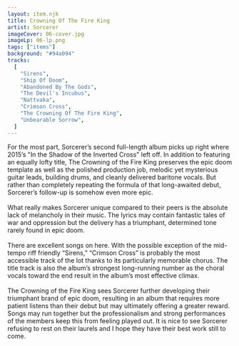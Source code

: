 ```yaml
---
layout: item.njk
title: Crowning Of The Fire King
artist: Sorcerer
imageCover: 06-cover.jpg
imageLp: 06-lp.png
tags: ["items"]
background: "#94a094"
tracks:
  [
    "Sirens",
    "Ship Of Doom",
    "Abandoned By The Gods",
    "The Devil's Incubus",
    "Nattvaka",
    "Crimson Cross",
    "The Crowning Of The Fire King",
    "Unbearable Sorrow",
  ]
---
```


For the most part, Sorcerer’s second full-length album picks up right where 2015’s "In the Shadow of the Inverted Cross" left off. In addition to featuring an equally lofty title, The Crowning of the Fire King preserves the epic doom template as well as the polished production job, melodic yet mysterious guitar leads, building drums, and cleanly delivered baritone vocals. But rather than completely repeating the formula of that long-awaited debut, Sorcerer’s follow-up is somehow even more epic.
<br/><br/>
What really makes Sorcerer unique compared to their peers is the absolute lack of melancholy in their music. The lyrics may contain fantastic tales of war and oppression but the delivery has a triumphant, determined tone rarely found in epic doom.
<br/><br/>
There are excellent songs on here. With the possible exception of the mid-tempo riff friendly “Sirens,” “Crimson Cross” is probably the most accessible track of the lot thanks to its particularly memorable chorus. The title track is also the album’s strongest long-running number as the choral vocals toward the end result in the album’s most effective climax.
<br/><br/>
The Crowning of the Fire King sees Sorcerer further developing their triumphant brand of epic doom, resulting in an album that requires more patient listens than their debut but may ultimately offering a greater reward. Songs may run together but the professionalism and strong performances of the members keep this from feeling played out. It is nice to see Sorcerer refusing to rest on their laurels and I hope they have their best work still to come.
